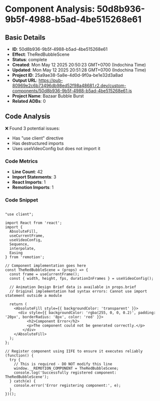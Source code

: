 # Component Analysis: 50d8b936-9b5f-4988-b5ad-4be515268e61

## Basic Details

- **ID**: 50d8b936-9b5f-4988-b5ad-4be515268e61
- **Effect**: TheRedBubbleScene
- **Status**: complete
- **Created**: Mon May 12 2025 20:50:23 GMT+0700 (Indochina Time)
- **Updated**: Mon May 12 2025 20:51:28 GMT+0700 (Indochina Time)
- **Project ID**: 25a9ae38-5a8e-4d0d-9f0a-be1e32d3a8ad
- **Output URL**: https://pub-80969e2c6b73496db98ed52f98a48681.r2.dev/custom-components/50d8b936-9b5f-4988-b5ad-4be515268e61.js
- **Project Name**: Bazaar Bubble Burst
- **Related ADBs**: 0

## Code Analysis

❌ Found 3 potential issues:

- Has "use client" directive
- Has destructured imports
- Uses useVideoConfig but does not import it

### Code Metrics

- **Line Count**: 42
- **Import Statements**: 3
- **React Imports**: 1
- **Remotion Imports**: 1

### Code Snippet

```tsx

"use client";

import React from 'react';
import { 
  AbsoluteFill,
  useCurrentFrame,
  useVideoConfig,
  Sequence,
  interpolate,
  Easing
} from 'remotion';

// Component implementation goes here
const TheRedBubbleScene = (props) => {
  const frame = useCurrentFrame();
  const { width, height, fps, durationInFrames } = useVideoConfig();
  
  // Animation Design Brief data is available in props.brief
  // Original implementation had syntax errors: Cannot use import statement outside a module
  
  return (
    <AbsoluteFill style={{ backgroundColor: 'transparent' }}>
      <div style={{ backgroundColor: 'rgba(255, 0, 0, 0.2)', padding: '20px', borderRadius: '8px', color: 'red' }}>
          <h2>Component Error</h2>
          <p>The component could not be generated correctly.</p>
        </div>
    </AbsoluteFill>
  );
};

// Register component using IIFE to ensure it executes reliably
(function() {
  try {
    // This is required - DO NOT modify this line
    window.__REMOTION_COMPONENT = TheRedBubbleScene;
    console.log('Successfully registered component: TheRedBubbleScene');
  } catch(e) {
    console.error('Error registering component:', e);
  }
})();

```

